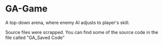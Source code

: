 # GA-Game
A top-down arena, where enemy AI adjusts to player's skill.

Source files were scrapped. You can find some of the source code in the file called "GA_Saved Code"
